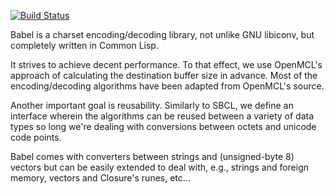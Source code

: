[![Build Status](https://travis-ci.org/cl-babel/babel.svg?branch=master)](https://travis-ci.org/cl-babel/babel)

Babel is a charset encoding/decoding library, not unlike GNU libiconv,
but completely written in Common Lisp.

It strives to achieve decent performance.  To that effect, we use
OpenMCL's approach of calculating the destination buffer size in
advance.  Most of the encoding/decoding algorithms have been adapted
from OpenMCL's source.

Another important goal is reusability.  Similarly to SBCL, we define
an interface wherein the algorithms can be reused between a variety of
data types so long we're dealing with conversions between octets and
unicode code points.

Babel comes with converters between strings and (unsigned-byte 8)
vectors but can be easily extended to deal with, e.g., strings and
foreign memory, vectors and Closure's runes, etc...

